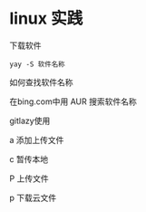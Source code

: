 # linux  实践

下载软件

```
yay -S 软件名称
```

如何查找软件名称

在bing.com中用	AUR 搜索软件名称



gitlazy使用

a	添加上传文件

c	暂传本地

P	上传文件

p	下载云文件





